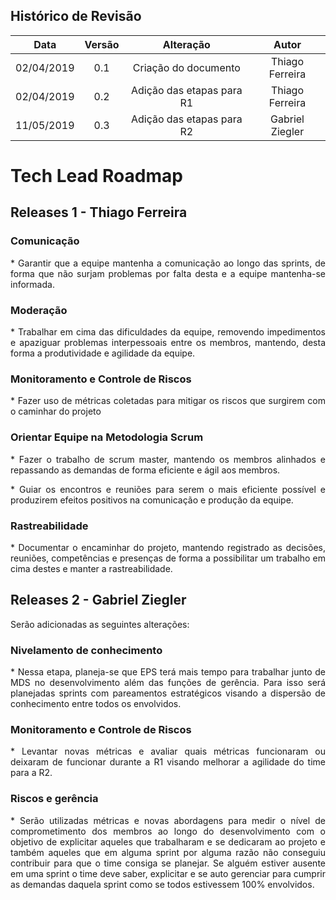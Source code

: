 ## Histórico de Revisão

|    Data    | Versão |	   Alteração    |      Autor     |
|:----------:|:------:|:---------------:|:--------------:|
| 02/04/2019 |  0.1   | Criação do documento |Thiago Ferreira|
| 02/04/2019 |  0.2   | Adição das etapas para R1 |Thiago Ferreira|
| 11/05/2019 |  0.3   | Adição das etapas para R2 | Gabriel Ziegler |

# Tech Lead Roadmap

## Releases 1 - Thiago Ferreira

### Comunicação
<p align="justify">
* Garantir que a equipe mantenha a comunicação ao longo das sprints, de forma que não surjam problemas por falta desta e a equipe mantenha-se informada.
</p>

### Moderação
<p align="justify">
* Trabalhar em cima das dificuldades da equipe, removendo impedimentos e apaziguar problemas interpessoais entre os membros, mantendo, desta forma a produtividade e agilidade da equipe.
</p>

### Monitoramento e Controle de Riscos
<p align="justify">
* Fazer uso de métricas coletadas para mitigar os riscos que surgirem com o caminhar do projeto
</p>

### Orientar Equipe na Metodologia Scrum
<p align="justify">
* Fazer o trabalho de scrum master, mantendo os membros alinhados e repassando as demandas de forma eficiente e ágil aos membros.
</p>

<p align="justify">
* Guiar os encontros e reuniões para serem o mais eficiente possível e produzirem efeitos positivos na comunicação e produção da equipe.
</p>

### Rastreabilidade
<p align="justify">
* Documentar o encaminhar do projeto, mantendo registrado as decisões, reuniões, competências e presenças de forma a possibilitar um trabalho em cima destes e manter a rastreabilidade.
</p>

## Releases 2 - Gabriel Ziegler

Serão adicionadas as seguintes alterações:

### Nivelamento de conhecimento
<p align="justify">
* Nessa etapa, planeja-se que EPS terá mais tempo para trabalhar junto de MDS no desenvolvimento além das funções de gerência. Para isso será planejadas sprints com pareamentos estratégicos visando a dispersão de conhecimento entre todos os envolvidos.
</p>

### Monitoramento e Controle de Riscos
<p align="justify">
* Levantar novas métricas e avaliar quais métricas funcionaram ou deixaram de funcionar durante a R1 visando melhorar a agilidade do time para a R2.
</p>

### Riscos e gerência
<p align="justify">
* Serão utilizadas métricas e novas abordagens para medir o nível de comprometimento dos membros ao longo do desenvolvimento com o objetivo de explicitar aqueles que trabalharam e se dedicaram ao projeto e também aqueles que em alguma sprint por alguma razão não conseguiu contribuir para que o time consiga se planejar. Se alguém estiver ausente em uma sprint o time deve saber, explicitar e se auto gerenciar para cumprir as demandas daquela sprint como se todos estivessem 100% envolvidos.
</p>

